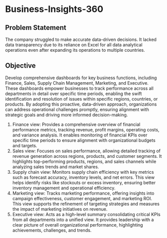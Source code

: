 # Business-Insights-360

## Problem Statement 
The company struggled to make accurate data-driven decisions. It lacked data transparency due to its reliance on Excel for all data analytical operations even after expanding its operations to multiple countries.

## Objective
Develop comprehensive dashboards for key business functions, including Finance, Sales, Supply Chain Management, Marketing, and Executive. These dashboards empower businesses to track performance across all departments in detail over specific time periods, enabling the swift identification and resolution of issues within specific regions, countries, or products. By adopting this proactive, data-driven approach, organizations can address operational challenges promptly, ensuring alignment with strategic goals and driving more informed decision-making.

1) Finance view: Provides a comprehensive overview of financial performance metrics, tracking revenue, profit margins, operating costs, and variance analysis. It enables monitoring of financial KPIs over specific time periods to ensure alignment with organizational budgets and targets.
2) Sales view: Focuses on sales performance, allowing detailed tracking of revenue generation across regions, products, and customer segments. It highlights top-performing products, regions, and sales channels while analyzing sales trends and market shares.
3) Supply chain view: Monitors supply chain efficiency with key metrics such as forecast accuracy, inventory levels, and net errors. This view helps identify risks like stockouts or excess inventory, ensuring better inventory management and operational efficiency.
4) Marketing view: Tracks marketing performance, offering insights into campaign effectiveness, customer engagement, and marketing ROI. This view supports the refinement of targeting strategies and measures the impact of marketing initiatives on revenue.
5) Executive view: Acts as a high-level summary consolidating critical KPIs from all departments into a unified view. It provides leadership with a clear picture of overall organizational performance, highlighting achievements, challenges, and trends.


